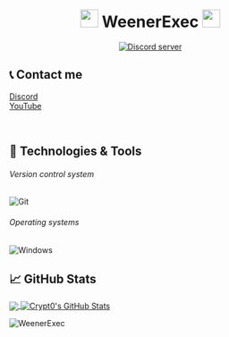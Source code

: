 <h1 align="center">
<img src="https://cdn.discordapp.com/emojis/819946396291170405.gif?v=1" height="32" />
WeenerExec
<img src="https://cdn.discordapp.com/emojis/819946396291170405.gif?v=1" height="32" />
</h1>
<p align="center">
  <a href="https://www.discord.gg/"><img src="https://cdn.discordapp.com/attachments/845042591409766433/849981427835469834/Discord-Logo-Wordmark-WnC.png.2b1740b87659fd1abc710db2928b8352.png_1.png" alt="Discord server"></a>

<br>


## 📞 Contact me

[Discord](https://www.discord.gg/)
<br>
[YouTube](https://www.youtube.com/channel/UCAOLcwg3bdih6qGTWHttgOA)

<br />

## 🔧 Technologies & Tools


###### Version control system

![Git](https://img.shields.io/badge/-Git-000000?style=flat&logo=Git&logoColor=F05032)

###### Operating systems

![Windows](https://img.shields.io/badge/-Windows-000000?style=flat&logo=Windows&logoColor=FCC624)


## &#x1f4c8; GitHub Stats

<a href="https://github.com/WeenerExec">
  <img align="center" src="https://github-readme-stats.vercel.app/api/top-langs/?username=WeenerExec&hide=java,html&title_color=ffffff&text_color=c9cacc&icon_color=2bbc8a&bg_color=1d1f21" />
</>
<a href="https://github.com/WeenerExec">
  <img align="center" src="https://github-readme-stats.vercel.app/api?username=WeenerExec&show_icons=true&line_height=27&count_private=true&title_color=ffffff&text_color=c9cacc&icon_color=ffff00&bg_color=1d1f21" alt="Crypt0's GitHub Stats" />
</a>

<p align="left"> <img src="https://komarev.com/ghpvc/?username=WeenerExec" alt="WeenerExec" /> </p>
